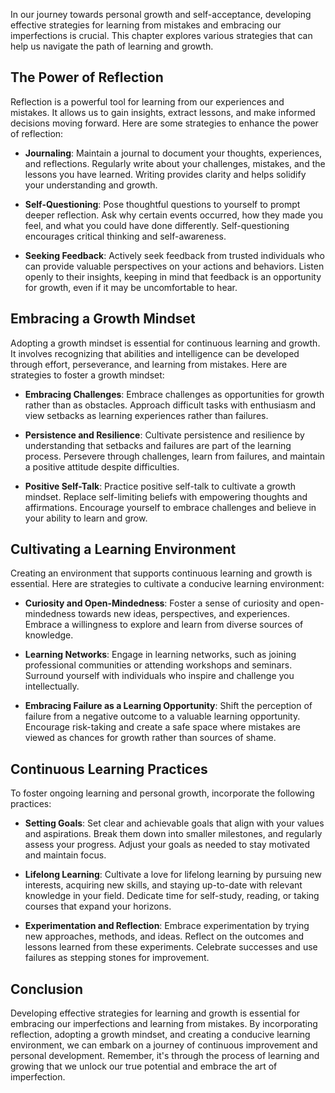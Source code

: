 
In our journey towards personal growth and self-acceptance, developing effective strategies for learning from mistakes and embracing our imperfections is crucial. This chapter explores various strategies that can help us navigate the path of learning and growth.

The Power of Reflection
-----------------------

Reflection is a powerful tool for learning from our experiences and mistakes. It allows us to gain insights, extract lessons, and make informed decisions moving forward. Here are some strategies to enhance the power of reflection:

* **Journaling**: Maintain a journal to document your thoughts, experiences, and reflections. Regularly write about your challenges, mistakes, and the lessons you have learned. Writing provides clarity and helps solidify your understanding and growth.

* **Self-Questioning**: Pose thoughtful questions to yourself to prompt deeper reflection. Ask why certain events occurred, how they made you feel, and what you could have done differently. Self-questioning encourages critical thinking and self-awareness.

* **Seeking Feedback**: Actively seek feedback from trusted individuals who can provide valuable perspectives on your actions and behaviors. Listen openly to their insights, keeping in mind that feedback is an opportunity for growth, even if it may be uncomfortable to hear.

Embracing a Growth Mindset
--------------------------

Adopting a growth mindset is essential for continuous learning and growth. It involves recognizing that abilities and intelligence can be developed through effort, perseverance, and learning from mistakes. Here are strategies to foster a growth mindset:

* **Embracing Challenges**: Embrace challenges as opportunities for growth rather than as obstacles. Approach difficult tasks with enthusiasm and view setbacks as learning experiences rather than failures.

* **Persistence and Resilience**: Cultivate persistence and resilience by understanding that setbacks and failures are part of the learning process. Persevere through challenges, learn from failures, and maintain a positive attitude despite difficulties.

* **Positive Self-Talk**: Practice positive self-talk to cultivate a growth mindset. Replace self-limiting beliefs with empowering thoughts and affirmations. Encourage yourself to embrace challenges and believe in your ability to learn and grow.

Cultivating a Learning Environment
----------------------------------

Creating an environment that supports continuous learning and growth is essential. Here are strategies to cultivate a conducive learning environment:

* **Curiosity and Open-Mindedness**: Foster a sense of curiosity and open-mindedness towards new ideas, perspectives, and experiences. Embrace a willingness to explore and learn from diverse sources of knowledge.

* **Learning Networks**: Engage in learning networks, such as joining professional communities or attending workshops and seminars. Surround yourself with individuals who inspire and challenge you intellectually.

* **Embracing Failure as a Learning Opportunity**: Shift the perception of failure from a negative outcome to a valuable learning opportunity. Encourage risk-taking and create a safe space where mistakes are viewed as chances for growth rather than sources of shame.

Continuous Learning Practices
-----------------------------

To foster ongoing learning and personal growth, incorporate the following practices:

* **Setting Goals**: Set clear and achievable goals that align with your values and aspirations. Break them down into smaller milestones, and regularly assess your progress. Adjust your goals as needed to stay motivated and maintain focus.

* **Lifelong Learning**: Cultivate a love for lifelong learning by pursuing new interests, acquiring new skills, and staying up-to-date with relevant knowledge in your field. Dedicate time for self-study, reading, or taking courses that expand your horizons.

* **Experimentation and Reflection**: Embrace experimentation by trying new approaches, methods, and ideas. Reflect on the outcomes and lessons learned from these experiments. Celebrate successes and use failures as stepping stones for improvement.

Conclusion
----------

Developing effective strategies for learning and growth is essential for embracing our imperfections and learning from mistakes. By incorporating reflection, adopting a growth mindset, and creating a conducive learning environment, we can embark on a journey of continuous improvement and personal development. Remember, it's through the process of learning and growing that we unlock our true potential and embrace the art of imperfection.

